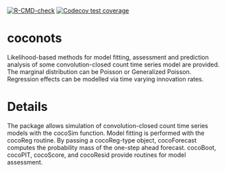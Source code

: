   <!-- badges: start -->
  [![R-CMD-check](https://github.com/manuhuth/coconots/actions/workflows/R-CMD-check.yaml/badge.svg)](https://github.com/manuhuth/coconots/actions/workflows/R-CMD-check.yaml)
  [![Codecov test coverage](https://codecov.io/gh/manuhuth/coconots/branch/main/graph/badge.svg)](https://app.codecov.io/gh/manuhuth/coconots?branch=main)
  <!-- badges: end -->

# coconots
Likelihood-based methods for model fitting, assessment and prediction analysis of some convolution-closed count time series model are provided. The marginal distribution can be Poisson or Generalized Poisson. Regression effects can be modelled via time varying innovation rates.

# Details
The package allows simulation of convolution-closed count time series models with the cocoSim
function. Model fitting is performed with the cocoReg routine. By passing a cocoReg-type object,
cocoForecast computes the probability mass of the one-step ahead forecast. cocoBoot, cocoPIT,
cocoScore, and cocoResid provide routines for model assessment.
